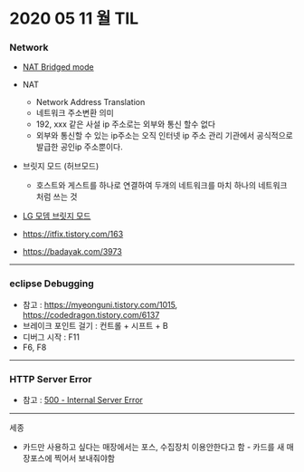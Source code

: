 # 2020 05 11 월 TIL

### Network

- [NAT Bridged mode](https://itmore.tistory.com/entry/NAT-%EC%99%80-Bridged-Networking-%EA%B0%9C%EB%85%90-%EC%A0%95%EB%A6%AChttps://itmore.tistory.com/entry/NAT-와-Bridged-Networking-개념-정리)

- NAT
  - Network Address Translation 
  - 네트워크 주소변환 의미 
  - 192, xxx 같은 사설 ip  주소로는 외부와 통신 할수 없다 
  - 외부와 통신할 수 있는 ip주소는 오직 인터넷 ip 주소 관리 기관에서 공식적으로 발급한 공인ip 주소뿐이다.

- 브릿지 모드 (허브모드)
  - 호스트와 게스트를 하나로 연결하여 두개의 네트워크를 마치 하나의 네트워크처럼 쓰는 것 



- [LG 모뎀 브릿지 모드](https://comterman.tistory.com/1612)

- https://itfix.tistory.com/163
- https://badayak.com/3973





***

### eclipse Debugging

- 참고 : https://myeonguni.tistory.com/1015, https://codedragon.tistory.com/6137
- 브레이크 포인트 걸기 : 컨트롤 + 시프트 + B
- 디버그 시작 : F11
- F6, F8

***

### HTTP Server Error

- 참고 : [500 - Internal Server Error](https://waspro.tistory.com/315)

***

세종

- 카드만 사용하고 싶다는 매장에서는 포스, 수집장치 이용안한다고 함 - 카드를 새 매장포스에 찍어서 보내줘야함